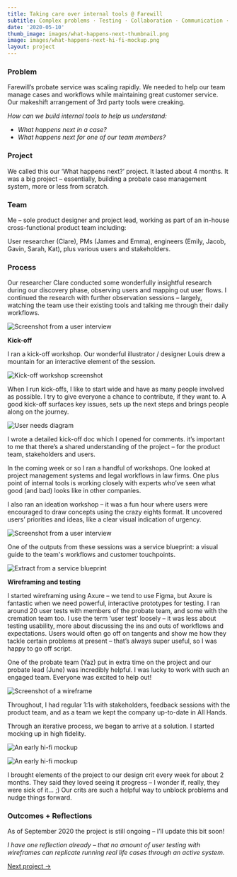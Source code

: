 ```yaml
---
title: Taking care over internal tools @ Farewill
subtitle: Complex problems · Testing · Collaboration · Communication · Leading projects (2020)
date: '2020-05-10'
thumb_image: images/what-happens-next-thumbnail.png
image: images/what-happens-next-hi-fi-mockup.png
layout: project
---
```


### Problem

Farewill’s probate service was scaling rapidly. We needed to help our team manage cases and workflows while maintaining great customer service. Our makeshift arrangement of 3rd party tools were creaking. 

*How can we build internal tools to help us understand:*
* *What happens next in a case?*
* *What happens next for one of our team members?*

### Project

We called this our ‘What happens next?’ project. It lasted about 4 months. It was a big project – essentially, building a probate case management system, more or less from scratch. 

### Team
Me – sole product designer and project lead, working as part of an in-house cross-functional product team including:

User researcher (Clare), PMs (James and Emma), engineers (Emily, Jacob, Gavin, Sarah, Kat), plus various users and stakeholders. 

### Process
Our researcher Clare conducted some wonderfully insightful research during our discovery phase, observing users and mapping out user flows. I continued the research with further observation sessions – largely, watching the team use their existing tools and talking me through their daily workflows. 

![Screenshot from a user interview](/images/what-happens-next-user-observation.jpg "Screenshot from a user interview")

**Kick-off**

I ran a kick-off workshop. Our wonderful illustrator / designer Louis drew a mountain for an interactive element of the session. 

![Kick-off workshop screenshot](/images/what-happens-next-kick-off.png "Kick-off workshop screenshot")

When I run kick-offs, I like to start wide and have as many people involved as possible. I try to give everyone a chance to contribute, if they want to. A good kick-off surfaces key issues, sets up the next steps and brings people along on the journey.

![User needs diagram](/images/what-happens-next-user-needs.png "User needs diagram")

I wrote a detailed kick-off doc which I opened for comments. it’s important to me that there’s a shared understanding of the project – for the product team, stakeholders and users. 

In the coming week or so I ran a handful of workshops. One looked at project management systems and legal workflows in law firms. One plus point of internal tools is working closely with experts who’ve seen what good (and bad) looks like in other companies. 

I also ran an ideation workshop – it was a fun hour where users were encouraged to draw concepts using the crazy eights format. It uncovered users’ priorities and ideas, like a clear visual indication of urgency.

![Screenshot from a user interview](/images/what-happens-next-ideation.jpg "Screenshot from a user interview")

One of the outputs from these sessions was a service blueprint: a visual guide to the team's workflows and customer touchpoints.

![Extract from a service blueprint](/images/what-happens-next-service-blueprint.png "Extract from a service blueprint")

**Wireframing and testing**

I started wireframing using Axure – we tend to use Figma, but Axure is fantastic when we need powerful, interactive prototypes for testing. I ran around 20 user tests with members of the probate team, and some with the cremation team too. I use the term ‘user test’ loosely – it was less about testing usability, more about discussing the ins and outs of workflows and expectations. Users would often go off on tangents and show me how they tackle certain problems at present – that’s always super useful, so I was happy to go off script. 

One of the probate team (Yaz) put in extra time on the project and our probate lead (June) was incredibly helpful. I was lucky to work with such an engaged team. Everyone was excited to help out!

![Screenshot of a wireframe](/images/what-happens-next-wireframe.png "Screenshot of a wireframe")

Throughout, I had regular 1:1s with stakeholders, feedback sessions with the product team, and as a team we kept the company up-to-date in All Hands.

Through an iterative process, we began to arrive at a solution. I started mocking up in high fidelity. 

![An early hi-fi mockup](/images/what-happens-next-hi-fi-mockup.png "An early hi-fi mockup")

![An early hi-fi mockup](/images/what-happens-next-hi-fi-mockup-2.png "An early hi-fi mockup")

I brought elements of the project to our design crit every week for about 2 months. They said they loved seeing it progress – I wonder if, really, they were sick of it… ;) Our crits are such a helpful way to unblock problems and nudge things forward.


### Outcomes + Reflections

As of September 2020 the project is still ongoing – I’ll update this bit soon!

*I have one reflection already – that no amount of user testing with wireframes can replicate running real life cases through an active system.*

[Next project →](/portfolio/gathering-info-person-died-farewill)